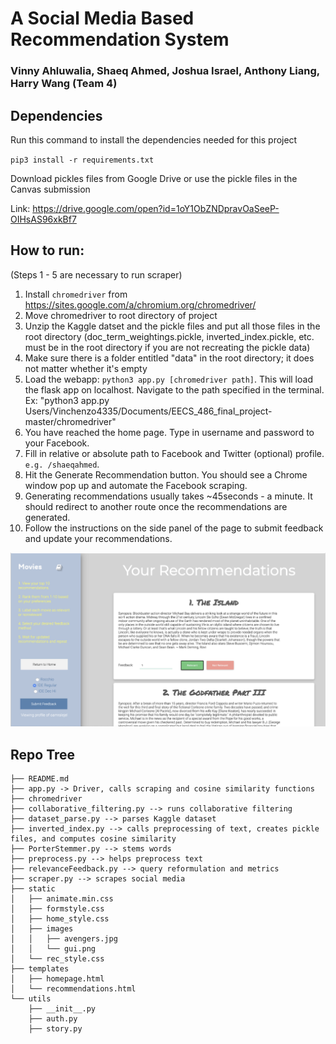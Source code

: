 # A Social Media Based Recommendation System
### Vinny Ahluwalia, Shaeq Ahmed, Joshua Israel, Anthony Liang, Harry Wang  (Team 4)

## Dependencies

Run this command to install the dependencies needed for this project

`pip3 install -r requirements.txt`

Download pickles files from Google Drive or use the pickle files in the Canvas submission

Link:
https://drive.google.com/open?id=1oY1ObZNDpravOaSeeP-OIHsAS96xkBf7

## How to run:

(Steps 1 - 5 are necessary to run scraper)
1. Install `chromedriver` from https://sites.google.com/a/chromium.org/chromedriver/
2. Move chromedriver to root directory of project
3. Unzip the Kaggle datset and the pickle files and put all those files in the root directory (doc_term_weightings.pickle, inverted_index.pickle, etc. must be in the root directory if you are not recreating the pickle data)
4. Make sure there is a folder entitled "data" in the root directory; it does not matter whether it's empty
5. Load the webapp: `python3 app.py [chromedriver path]`. This will load the flask app on localhost. Navigate to the path specified in the terminal.
      Ex: "python3 app.py Users/Vinchenzo4335/Documents/EECS_486_final_project-master/chromedriver"
6. You have reached the home page. Type in username and password to your Facebook.
7. Fill in relative or absolute path to Facebook and Twitter (optional) profile. `e.g. /shaeqahmed`.
8. Hit the Generate Recommendation button. You should see a Chrome window pop up and automate the Facebook scraping.
9. Generating recommendations usually takes ~45seconds - a minute. It should redirect to another route once the recommendations are generated.
10. Follow the instructions on the side panel of the page to submit feedback and update your recommendations.


![alt text](static/images/gui.png "GUI Picture")


## Repo Tree
```
├── README.md
├── app.py -> Driver, calls scraping and cosine similarity functions
├── chromedriver
├── collaborative_filtering.py --> runs collaborative filtering
├── dataset_parse.py --> parses Kaggle dataset
├── inverted_index.py --> calls preprocessing of text, creates pickle files, and computes cosine similarity
├── PorterStemmer.py --> stems words
├── preprocess.py --> helps preprocess text
├── relevanceFeedback.py --> query reformulation and metrics
├── scraper.py --> scrapes social media
├── static
│   ├── animate.min.css
│   ├── formstyle.css
│   ├── home_style.css
│   ├── images
│   │   ├── avengers.jpg
│   │   └── gui.png
│   └── rec_style.css
├── templates
│   ├── homepage.html
│   └── recommendations.html
└── utils
    ├── __init__.py
    ├── auth.py
    ├── story.py
```
